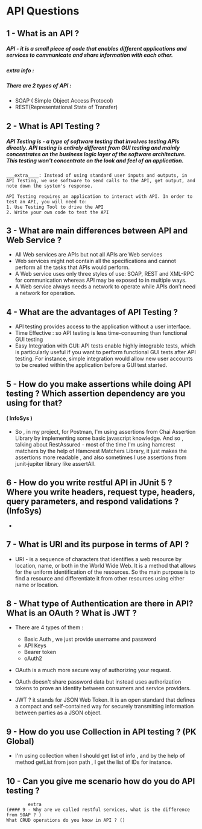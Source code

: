 # API Questions 

## 1 - What is an API ?

##### API - it is a small piece of code that enables different applications and services to communicate and share information with each other. 

##### extra info :
##### There are 2 types of API : 
- SOAP ( Simple Object Access Protocol)
- REST(Representational State of Transfer) 

## 2 - What is API Testing ?

##### API Testing is - a type of software testing that involves testing APIs directly. API testing is entirely different from GUI testing and mainly concentrates on the business logic layer of the software architecture. This testing won't concentrate on the look and feel of an application. 

    ___extra____: Instead of using standard user inputs and outputs, in API Testing, we use software to send calls to the API, get output, and note down the system's response.

    API Testing requires an application to interact with API. In order to test an API, you will need to: 
    1. Use Testing Tool to drive the API
    2. Write your own code to test the API

## 3 - What are main differences between API and Web Service ?

- All Web services are APIs but not all APIs are Web services
- Web services might not contain all the specifications and cannot perform all the tasks that APIs would perform.
- A Web service uses only three styles of use: SOAP, REST and XML-RPC for communication whereas API may be exposed to in multiple ways.
- A Web service always needs a network to operate while APIs don’t need a network for operation.

## 4 - What are the advantages of API Testing ?
- API testing provides access to the application without a user interface. 
- Time Effective : so API testing is less time-consuming than functional GUI testing
- Easy Integration with GUI: API tests enable highly integrable tests, which is particularly useful if you want to perform functional GUI tests after API testing. For instance, simple integration would allow new user accounts to be created within the application before a GUI test started.

## 5 - How do you make assertions while doing API testing ? Which assertion dependency are you using for that?
#### ( InfoSys )

- So , in my project, for Postman, I'm using assertions from Chai Assertion Library by implementing some basic javascript knowledge. And so , talking about RestAssured - most of the time I'm using hamcrest matchers by the help of Hamcrest Matchers Library, it just makes the assertions more readable , and  also sometimes I use assertions from junit-jupiter library like assertAll.

## 6 - How do you write restful API in JUnit 5 ? Where you write headers, request type, headers, query parameters, and respond validations ? (InfoSys)

- 

## 7 - What is URI and its purpose in terms of API ?

- URI - is a sequence of characters that identifies a web resource by location, name, or both in the World Wide Web. It is a method that allows for the uniform identification of the resources. So the main purpose is to find a resource and differentiate it from other resources using either name or location.

## 8 - What type of Authentication are there in API? What is an OAuth ? What is JWT ?
- There are 4 types of them : 
   - Basic Auth , we just provide username and password
   - API Keys
   - Bearer token
   - oAuth2
    
- OAuth is a much more secure way of authorizing your request. 
- OAuth doesn't share password data but instead uses authorization tokens to prove an identity between consumers and service providers.

- JWT ? it stands for JSON Web Token. It is an open standard that defines a compact and self-contained way for securely transmitting information between parties as a JSON object.





## 9 - How do you use Collection in API testing ? (PK Global)
- I'm using collection when I should get list of info , and by the help of method getList from json path , I get the list of IDs for instance.


## 10 - Can you give me scenario how do you do API testing ?


            extra
    (#### 9 - Why are we called restful services, what is the difference from SOAP ? )
    What CRUD operations do you know in API ? ()